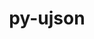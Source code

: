 ---
title: "py-ujson"
layout: cache
categories: [package, develop]
meta: {"compilers": ["apple-clang@16.0.0", "gcc@10.2.1", "gcc@10.5.0", "gcc@13.3.0", "gcc@7.5.0"], "num_specs": 43, "num_specs_by_stack": {"developer-tools": 4, "developer-tools-aarch64-linux-gnu": 13, "developer-tools-darwin": 11, "developer-tools-manylinux2014": 2, "developer-tools-x86_64_v3-linux-gnu": 13, "root": 43}, "oss": ["centos7", "rhel8", "sequoia", "ubuntu18.04"], "platforms": ["darwin", "linux"], "stacks": ["developer-tools", "developer-tools-aarch64-linux-gnu", "developer-tools-darwin", "developer-tools-manylinux2014", "developer-tools-x86_64_v3-linux-gnu", "root"], "targets": ["aarch64", "x86_64_v3"], "versions": ["5.7.0"]}
spec_details: [{"compiler": "gcc@10.2.1", "hash": "2q5xjoggagazjpcbqefxrktpbhjrn7kp", "os": "centos7", "platform": "linux", "size": "-", "stacks": ["developer-tools-manylinux2014", "root"], "target": "x86_64_v3", "variants": ["build_system=python_pip"], "versions": ["5.7.0"]}, {"compiler": "apple-clang@16.0.0", "hash": "4bd7fs6opj236joyo3u6nwibmfo7tk3e", "os": "sequoia", "platform": "darwin", "size": "-", "stacks": ["developer-tools-darwin", "root"], "target": "aarch64", "variants": ["build_system=python_pip"], "versions": ["5.7.0"]}, {"compiler": "gcc@10.5.0", "hash": "4g7hzqlj3nhtp4lzx7fnmvyfq25dh5av", "os": "centos7", "platform": "linux", "size": "-", "stacks": ["developer-tools-x86_64_v3-linux-gnu", "root"], "target": "x86_64_v3", "variants": ["build_system=python_pip"], "versions": ["5.7.0"]}, {"compiler": "apple-clang@16.0.0", "hash": "4gsqrgn4jj43n5i72xcdixsdxufnej4u", "os": "sequoia", "platform": "darwin", "size": "-", "stacks": ["developer-tools-darwin", "root"], "target": "aarch64", "variants": ["build_system=python_pip"], "versions": ["5.7.0"]}, {"compiler": "gcc@13.3.0", "hash": "4nwevgyjr4hr3z3fwt2y2gla4u56wv3i", "os": "rhel8", "platform": "linux", "size": "-", "stacks": ["developer-tools-aarch64-linux-gnu", "root"], "target": "aarch64", "variants": ["build_system=python_pip"], "versions": ["5.7.0"]}, {"compiler": "gcc@13.3.0", "hash": "5su53y5j6cobkbbjhxi6m2h34jfh3ca5", "os": "rhel8", "platform": "linux", "size": "-", "stacks": ["developer-tools-aarch64-linux-gnu", "root"], "target": "aarch64", "variants": ["build_system=python_pip"], "versions": ["5.7.0"]}, {"compiler": "gcc@10.5.0", "hash": "667qy3wsiekh6q7psqk5l34yry2sr42q", "os": "centos7", "platform": "linux", "size": "-", "stacks": ["developer-tools-x86_64_v3-linux-gnu", "root"], "target": "x86_64_v3", "variants": ["build_system=python_pip"], "versions": ["5.7.0"]}, {"compiler": "gcc@7.5.0", "hash": "6goqj2nxectkxbvjwadxehvu3ke6rgom", "os": "ubuntu18.04", "platform": "linux", "size": "-", "stacks": ["developer-tools", "root"], "target": "x86_64_v3", "variants": ["build_system=python_pip"], "versions": ["5.7.0"]}, {"compiler": "gcc@13.3.0", "hash": "7eiybnhegjt63oztou6ht2edzznhx353", "os": "rhel8", "platform": "linux", "size": "-", "stacks": ["developer-tools-aarch64-linux-gnu", "root"], "target": "aarch64", "variants": ["build_system=python_pip"], "versions": ["5.7.0"]}, {"compiler": "gcc@7.5.0", "hash": "7iztqid4zgjqqi27xcqevjhj45ajkypz", "os": "ubuntu18.04", "platform": "linux", "size": "-", "stacks": ["developer-tools", "root"], "target": "x86_64_v3", "variants": ["build_system=python_pip"], "versions": ["5.7.0"]}, {"compiler": "apple-clang@16.0.0", "hash": "bmb7edbxvvl4oi4pejobnjpextrtf5kp", "os": "sequoia", "platform": "darwin", "size": "-", "stacks": ["developer-tools-darwin", "root"], "target": "aarch64", "variants": ["build_system=python_pip"], "versions": ["5.7.0"]}, {"compiler": "gcc@13.3.0", "hash": "btgk256zxopvqj3csxjvq5sd7eftyw5n", "os": "rhel8", "platform": "linux", "size": "-", "stacks": ["developer-tools-aarch64-linux-gnu", "root"], "target": "aarch64", "variants": ["build_system=python_pip"], "versions": ["5.7.0"]}, {"compiler": "gcc@10.5.0", "hash": "btuhqs4mckpbpt6tcvfrnmsr7rfny4qj", "os": "centos7", "platform": "linux", "size": "-", "stacks": ["developer-tools-x86_64_v3-linux-gnu", "root"], "target": "x86_64_v3", "variants": ["build_system=python_pip"], "versions": ["5.7.0"]}, {"compiler": "gcc@10.5.0", "hash": "c634lps4ek3gtfrouqj65b33xmylztpj", "os": "centos7", "platform": "linux", "size": "-", "stacks": ["developer-tools-x86_64_v3-linux-gnu", "root"], "target": "x86_64_v3", "variants": ["build_system=python_pip"], "versions": ["5.7.0"]}, {"compiler": "gcc@13.3.0", "hash": "c7sgammiqir7slteycnuveenqmsy3w76", "os": "rhel8", "platform": "linux", "size": "-", "stacks": ["developer-tools-aarch64-linux-gnu", "root"], "target": "aarch64", "variants": ["build_system=python_pip"], "versions": ["5.7.0"]}, {"compiler": "apple-clang@16.0.0", "hash": "dd6av5ewxugis62vmn5mcgm63ijyxlzp", "os": "sequoia", "platform": "darwin", "size": "-", "stacks": ["developer-tools-darwin", "root"], "target": "aarch64", "variants": ["build_system=python_pip"], "versions": ["5.7.0"]}, {"compiler": "gcc@10.5.0", "hash": "dlk2nhgfbk4lpwuaxtnvl5elqlpzuojh", "os": "centos7", "platform": "linux", "size": "-", "stacks": ["developer-tools-x86_64_v3-linux-gnu", "root"], "target": "x86_64_v3", "variants": ["build_system=python_pip"], "versions": ["5.7.0"]}, {"compiler": "gcc@7.5.0", "hash": "dqxywipcijnjptuoucpbu7efbmog3psm", "os": "ubuntu18.04", "platform": "linux", "size": "-", "stacks": ["developer-tools", "root"], "target": "x86_64_v3", "variants": ["build_system=python_pip"], "versions": ["5.7.0"]}, {"compiler": "apple-clang@16.0.0", "hash": "eqsld6difk5eqfh5v6asdkzvgtub7bz4", "os": "sequoia", "platform": "darwin", "size": "-", "stacks": ["developer-tools-darwin", "root"], "target": "aarch64", "variants": ["build_system=python_pip"], "versions": ["5.7.0"]}, {"compiler": "gcc@10.5.0", "hash": "heokecn6jskhpfn72aiekfb3m5tn6uw6", "os": "centos7", "platform": "linux", "size": "-", "stacks": ["developer-tools-x86_64_v3-linux-gnu", "root"], "target": "x86_64_v3", "variants": ["build_system=python_pip"], "versions": ["5.7.0"]}, {"compiler": "apple-clang@16.0.0", "hash": "hrirji6sowmedlcsesy6mnookqkxc2e2", "os": "sequoia", "platform": "darwin", "size": "-", "stacks": ["developer-tools-darwin", "root"], "target": "aarch64", "variants": ["build_system=python_pip"], "versions": ["5.7.0"]}, {"compiler": "gcc@10.5.0", "hash": "ibv4ztrbdxhenekc2xfmax4alvrqiolp", "os": "centos7", "platform": "linux", "size": "-", "stacks": ["developer-tools-x86_64_v3-linux-gnu", "root"], "target": "x86_64_v3", "variants": ["build_system=python_pip"], "versions": ["5.7.0"]}, {"compiler": "apple-clang@16.0.0", "hash": "icviwrh5cavlehyo4zr4wbm54oo5pphf", "os": "sequoia", "platform": "darwin", "size": "-", "stacks": ["developer-tools-darwin", "root"], "target": "aarch64", "variants": ["build_system=python_pip"], "versions": ["5.7.0"]}, {"compiler": "apple-clang@16.0.0", "hash": "jlfsepo5ca5u6kvko33pbhf7gglpegc6", "os": "sequoia", "platform": "darwin", "size": "-", "stacks": ["developer-tools-darwin", "root"], "target": "aarch64", "variants": ["build_system=python_pip"], "versions": ["5.7.0"]}, {"compiler": "apple-clang@16.0.0", "hash": "jvgsxvbqdfslcevwe34xosgenqme37qi", "os": "sequoia", "platform": "darwin", "size": "-", "stacks": ["developer-tools-darwin", "root"], "target": "aarch64", "variants": ["build_system=python_pip"], "versions": ["5.7.0"]}, {"compiler": "apple-clang@16.0.0", "hash": "kaqzwnfrmo2mk6im26kqpjbgtnx6u7he", "os": "sequoia", "platform": "darwin", "size": "-", "stacks": ["developer-tools-darwin", "root"], "target": "aarch64", "variants": ["build_system=python_pip"], "versions": ["5.7.0"]}, {"compiler": "gcc@13.3.0", "hash": "krq6hbqwvm4ey3tn6sghhvugy4p5amcw", "os": "rhel8", "platform": "linux", "size": "-", "stacks": ["developer-tools-aarch64-linux-gnu", "root"], "target": "aarch64", "variants": ["build_system=python_pip"], "versions": ["5.7.0"]}, {"compiler": "gcc@10.5.0", "hash": "l4ant4yeqqew5kqo5asbldiyighas5fv", "os": "centos7", "platform": "linux", "size": "-", "stacks": ["developer-tools-x86_64_v3-linux-gnu", "root"], "target": "x86_64_v3", "variants": ["build_system=python_pip"], "versions": ["5.7.0"]}, {"compiler": "gcc@7.5.0", "hash": "m43axltim5v27qvdapuzss2drvv5c62y", "os": "ubuntu18.04", "platform": "linux", "size": "-", "stacks": ["developer-tools", "root"], "target": "x86_64_v3", "variants": ["build_system=python_pip"], "versions": ["5.7.0"]}, {"compiler": "gcc@10.5.0", "hash": "mahdj4gwlgq34qktq3zo7uxq4ufpu7xb", "os": "centos7", "platform": "linux", "size": "-", "stacks": ["developer-tools-x86_64_v3-linux-gnu", "root"], "target": "x86_64_v3", "variants": ["build_system=python_pip"], "versions": ["5.7.0"]}, {"compiler": "gcc@13.3.0", "hash": "mthdx5htlzsdaec5lgtttkuosaxri2bo", "os": "rhel8", "platform": "linux", "size": "-", "stacks": ["developer-tools-aarch64-linux-gnu", "root"], "target": "aarch64", "variants": ["build_system=python_pip"], "versions": ["5.7.0"]}, {"compiler": "gcc@13.3.0", "hash": "n4hlodl2yxxgbczdvdpeohp5h7vozmw7", "os": "rhel8", "platform": "linux", "size": "-", "stacks": ["developer-tools-aarch64-linux-gnu", "root"], "target": "aarch64", "variants": ["build_system=python_pip"], "versions": ["5.7.0"]}, {"compiler": "gcc@10.2.1", "hash": "nm3sdohiwq3fewg2tu7s3cnbtbxt76z6", "os": "centos7", "platform": "linux", "size": "-", "stacks": ["developer-tools-manylinux2014", "root"], "target": "x86_64_v3", "variants": ["build_system=python_pip"], "versions": ["5.7.0"]}, {"compiler": "gcc@10.5.0", "hash": "orwtzf3wshitudfme5zoryn2y3m2zyu3", "os": "centos7", "platform": "linux", "size": "-", "stacks": ["developer-tools-x86_64_v3-linux-gnu", "root"], "target": "x86_64_v3", "variants": ["build_system=python_pip"], "versions": ["5.7.0"]}, {"compiler": "gcc@13.3.0", "hash": "p3gfxezh43r7o2kjyynkp4meqmvemci6", "os": "rhel8", "platform": "linux", "size": "-", "stacks": ["developer-tools-aarch64-linux-gnu", "root"], "target": "aarch64", "variants": ["build_system=python_pip"], "versions": ["5.7.0"]}, {"compiler": "gcc@10.5.0", "hash": "qp27pemchyol77tvd222pm7invw4e5pz", "os": "centos7", "platform": "linux", "size": "-", "stacks": ["developer-tools-x86_64_v3-linux-gnu", "root"], "target": "x86_64_v3", "variants": ["build_system=python_pip"], "versions": ["5.7.0"]}, {"compiler": "gcc@13.3.0", "hash": "qyjxjnetvvxahdtlmrtj7q4yknbg6xnn", "os": "rhel8", "platform": "linux", "size": "-", "stacks": ["developer-tools-aarch64-linux-gnu", "root"], "target": "aarch64", "variants": ["build_system=python_pip"], "versions": ["5.7.0"]}, {"compiler": "gcc@10.5.0", "hash": "s72g3wpd7t63hgxndr43t3ms4ex6sfc4", "os": "centos7", "platform": "linux", "size": "-", "stacks": ["developer-tools-x86_64_v3-linux-gnu", "root"], "target": "x86_64_v3", "variants": ["build_system=python_pip"], "versions": ["5.7.0"]}, {"compiler": "gcc@13.3.0", "hash": "s7xzztffbg6ib6hstu5invo5ylf2bkz3", "os": "rhel8", "platform": "linux", "size": "-", "stacks": ["developer-tools-aarch64-linux-gnu", "root"], "target": "aarch64", "variants": ["build_system=python_pip"], "versions": ["5.7.0"]}, {"compiler": "gcc@13.3.0", "hash": "sm6epw6zbczmeuysx7vg7bu6bagogi7h", "os": "rhel8", "platform": "linux", "size": "-", "stacks": ["developer-tools-aarch64-linux-gnu", "root"], "target": "aarch64", "variants": ["build_system=python_pip"], "versions": ["5.7.0"]}, {"compiler": "gcc@10.5.0", "hash": "spcsgu6bqbencodjwq4rqfuzseip5qt5", "os": "centos7", "platform": "linux", "size": "-", "stacks": ["developer-tools-x86_64_v3-linux-gnu", "root"], "target": "x86_64_v3", "variants": ["build_system=python_pip"], "versions": ["5.7.0"]}, {"compiler": "gcc@13.3.0", "hash": "xkem46moh3tw6odzhbpvbwnreyv5phad", "os": "rhel8", "platform": "linux", "size": "-", "stacks": ["developer-tools-aarch64-linux-gnu", "root"], "target": "aarch64", "variants": ["build_system=python_pip"], "versions": ["5.7.0"]}, {"compiler": "apple-clang@16.0.0", "hash": "zq3n6xtsh6z4q2cvyxqsogslqse2n6k7", "os": "sequoia", "platform": "darwin", "size": "-", "stacks": ["developer-tools-darwin", "root"], "target": "aarch64", "variants": ["build_system=python_pip"], "versions": ["5.7.0"]}]
---